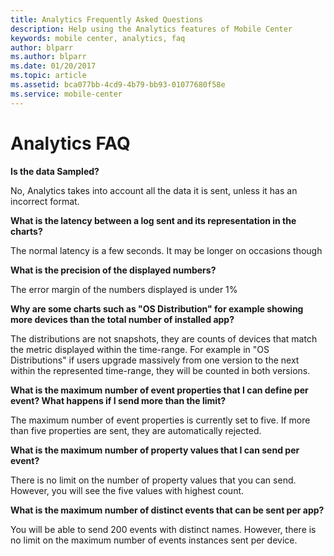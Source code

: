```yaml
---
title: Analytics Frequently Asked Questions
description: Help using the Analytics features of Mobile Center
keywords: mobile center, analytics, faq
author: blparr
ms.author: blparr
ms.date: 01/20/2017
ms.topic: article
ms.assetid: bca077bb-4cd9-4b79-bb93-01077680f58e
ms.service: mobile-center
---
```


# Analytics FAQ

**Is the data Sampled?**

No, Analytics takes into account all the data it is sent, unless it has an incorrect format.


**What is the latency between a log sent and its representation in the charts?**

The normal latency is a few seconds. It may be longer on occasions though


**What is the precision of the displayed numbers?**

The error margin of the numbers displayed is under 1%


**Why are some charts such as "OS Distribution" for example showing more devices than the total number of installed app?**

The distributions are not snapshots, they are counts of devices that match the metric displayed within the time-range. For example in "OS Distributions" if users upgrade massively from one version to the next within the represented time-range, they will be counted in both versions.


**What is the maximum number of event properties that I can define per event? What happens if I send more than the limit?**

The maximum number of event properties is currently set to five. If more than five properties are sent, they are automatically rejected.


**What is the maximum number of property values that I can send per event?**

There is no limit on the number of property values that you can send. However, you will see the five values with highest count.

**What is the maximum number of distinct events that can be sent per app?**

You will be able to send 200 events with distinct names. However, there is no limit on the maximum number of events instances sent per device.
